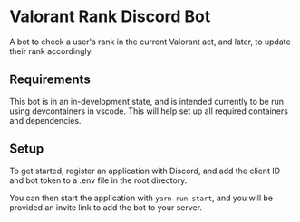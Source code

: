 # Valorant Rank Discord Bot

A bot to check a user's rank in the current Valorant act, and later, to update their rank accordingly.

## Requirements

This bot is in an in-development state, and is intended currently to be run using devcontainers in vscode. This will help set up all required containers and dependencies.

## Setup

To get started, register an application with Discord, and add the client ID and bot token to a .env file in the root directory.

You can then start the application with `yarn run start`, and you will be provided an invite link to add the bot to your server.
